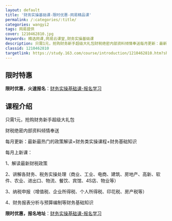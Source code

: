 ```yaml
---
layout: default
title: '财务实操基础课-限时优惠-网易精品课'
permalink: /:categories/:title/
categories: wangyi2
tags: 网易提供
cover: 1210462810.jpg
keywords: 精选网课,网易云课堂,财务实操基础课
description: 只需1元，抢购财务新手超级大礼包财税绝密内部资料倾情奉送每月更新：最新最热门的政策解读+财务类实操课程+财务基础知识每月
classid: 1210462810
targetlink: https://study.163.com/course/introduction/1210462810.htm?share=1&shareId=1025206652&utm_campaign=share&utm_medium=iphoneShare&utm_source=&utm_u=1025206652
---
```


## 限时特惠

**限时优惠，火速报名**：[财务实操基础课-报名学习](https://study.163.com/course/introduction/1210462810.htm?share=1&shareId=1025206652&utm_campaign=share&utm_medium=iphoneShare&utm_source=&utm_u=1025206652)

## 课程介绍

只需1元，抢购财务新手超级大礼包



财税绝密内部资料倾情奉送

每月更新：最新最热门的政策解读+财务类实操课程+财务基础知识



每月上新课：

1、解读最新财税政策

2、讲解各财务、税务实操处理（商业、工业、电商、建筑、房地产、高新、软件、农业、进出口、物流、餐饮、宾馆、4S店、物业等）

3、纳税申报（增值税、企业所得税、个人所得税、印花税、房产税等）

4、财务报表分析与预算编制等财务基础知识

**限时优惠，报名地址**：[财务实操基础课-报名学习](https://study.163.com/course/introduction/1210462810.htm?share=1&shareId=1025206652&utm_campaign=share&utm_medium=iphoneShare&utm_source=&utm_u=1025206652)

